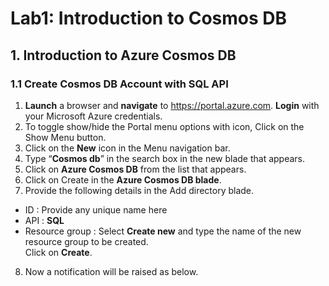 
# Lab1: Introduction to Cosmos DB
## 1.	Introduction to Azure Cosmos DB
### 1.1	Create Cosmos DB Account with SQL API
1.	**Launch** a browser and **navigate** to https://portal.azure.com. **Login** with your Microsoft Azure credentials.
2.	To toggle show/hide the Portal menu options with icon, Click on the Show Menu button.      
3.	Click on the **New** icon in the Menu navigation bar.
4.	Type “**Cosmos db**” in the search box in the new blade that appears.
5.	Click on **Azure Cosmos DB** from the list that appears.
6.	Click on Create in the **Azure Cosmos DB blade**.
7.	Provide the following details in the Add directory blade.
-	ID : Provide any unique name here
-	API : **SQL** 
-	Resource group : Select **Create new** and type the name of the new resource group to be created.<br/>
Click on **Create**.
8.	Now a notification will be raised as below.

